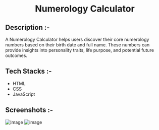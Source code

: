 # <p align="center">Numerology Calculator</p>

## Description :-

A Numerology Calculator helps users discover their core numerology numbers based on their birth date and full name. These numbers can provide insights into personality traits, life purpose, and potential future outcomes.


## Tech Stacks :-

- HTML
- CSS
- JavaScript

## Screenshots :-

![image](https://github.com/user-attachments/assets/e8da02e5-24d3-456c-9371-9115b510ecf9)
![image](https://github.com/user-attachments/assets/18c60ada-2de8-4fcb-b843-4d944044231c)


